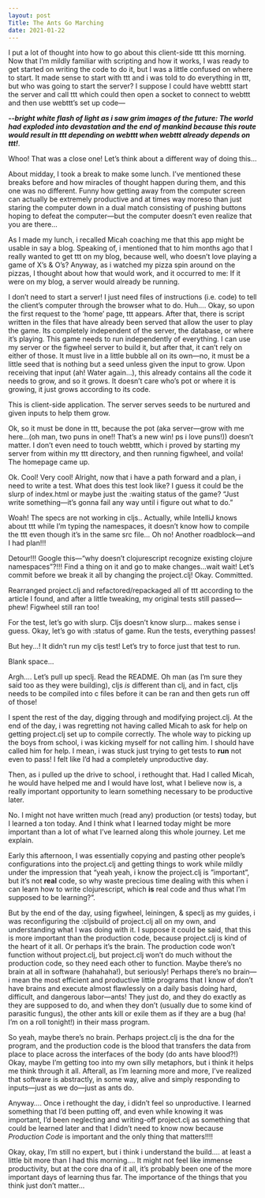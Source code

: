 ```yaml
---
layout: post
Title: The Ants Go Marching
date: 2021-01-22
---
```


I put a lot of thought into how to go about this client-side ttt this morning.  Now that I’m mildly familiar with scripting and how it works, I was ready to get started on writing the code to do it, but I was a little confused on where to start.  It made sense to start with ttt and i was told to do everything in ttt, but who was going to start the server?  I suppose I could have webttt start the server and call ttt which could then open a socket to connect to webttt and then use webttt’s set up code—

***--bright white flash of light as i saw grim images of the future: The world had exploded into devastation and the end of mankind because this route would result in ttt depending on webttt when webttt already depends on ttt!***.

Whoo! That was a close one!  Let’s think about a different way of doing this...

About midday, I took a break to make some lunch.  I’ve mentioned these breaks before and how miracles of thought happen during them, and this one was no different.  Funny how getting away from the computer screen can actually be extremely productive and at times way moreso than just staring the computer down in a dual match consisting of pushing buttons hoping to defeat the computer—but the computer doesn’t even realize that you are there...

As I made my lunch, i recalled Micah coaching me that this app might be usable in say a blog.  Speaking of, i mentioned that to him months ago that I really wanted to get ttt on my blog, because well, who doesn’t love playing a game of X’s & O’s?  Anyway, as i watched my pizza spin around on the pizzas, I thought about how that would work, and it occurred to me:  If it were on my blog, a server would already be running.  

I don’t need to start a server!  I just need files of instructions (i.e. code) to tell the client’s computer through the browser what to do.  Huh…. Okay, so upon the first request to the ‘home’ page, ttt appears.  After that, there is script written in the files that have already been served that allow the user to play the game.  Its completely independent of the server, the database, or where it’s playing.  This game needs to run independently of everything.  I can use my server or the figwheel server to build it, but after that, it can’t rely on either of those.  It must live in a little bubble all on its own—no, it must be a little seed that is nothing but a seed unless given the input to grow.  Upon receiving that input (ah! Water again…), this already contains all the code it needs to grow, and so it grows.  It doesn’t care who’s pot or where it is growing, it just grows according to its code.

This is client-side application.  The server serves seeds to be nurtured and given inputs to help them grow.

Ok, so it must be done in ttt, because the pot (aka server—grow with me here…(oh man, two puns in one!!  That’s a new win!  ps i love puns!)) doesn’t matter.  I don’t even need to touch webttt, which i proved by starting my server from within my ttt directory, and then running figwheel, and voila!  The homepage came up.  

Ok.  Cool!  Very cool!  Alright, now that i have a path forward and a plan, i need to write a test.  What does this test look like?  I guess it could be the slurp of index.html or maybe just the :waiting status of the game?  “Just write something—it’s gonna fail any way until i figure out what to do.”  

Woah!  The specs are not working in cljs..  Actually, while IntelliJ knows about ttt while I’m typing the namespaces, it doesn’t know how to compile the ttt even though it’s in the same src file… Oh no!  Another roadblock—and I had plan!!! 

Detour!!!  Google this—“why doesn’t clojurescript recognize existing clojure namespaces”?!!!  Find a thing on it and go to make changes...wait wait!  Let’s commit before we break it all by changing the project.clj!  Okay.  Committed.  

Rearranged project.clj and refactored/repackaged all of ttt according to the article I found, and after a little tweaking, my original tests still passed—phew!  Figwheel still ran too!

For the test, let’s go with slurp.  Cljs doesn’t know slurp…  makes sense i guess.  Okay, let’s go with :status of game.   Run the tests, everything passes! 

But hey...!  It didn’t run my cljs test!  Let’s try to force just that test to run.  

Blank space…

Argh…. Let’s pull up speclj.  Read the README.  Oh man (as I’m sure they said too as they were building), cljs *is* different than clj, and in fact, cljs needs to be compiled into c files before it can be ran and then gets run off of those!  

I spent the rest of the day, digging through and modifying project.clj.  At the end of the day, i was regretting not having called Micah to ask for help on getting project.clj set up to compile correctly.  The whole way to picking up the boys from school, i was kicking myself for not calling him.  I should have called him for help.  I mean, i was stuck just trying to get tests to **run** not even to pass!  I felt like I’d had a completely unproductive day.  

Then, as i pulled up the drive to school, i rethought that.  Had I called Micah, he would have helped me and I would have lost, what I believe now is, a really important opportunity to learn something necessary to be productive later.

No.  I might not have written much (read any) production (or tests) today, but I learned a ton today.  And I think what I learned today might be more important than a lot of what I’ve learned along this whole journey.  Let me explain.

Early this afternoon, I was essentially copying and pasting other people’s configurations into the project.clj and getting things to work while mildly under the impression that “yeah yeah, i know the project.clj is ”important”, but it’s not **real** code, so why waste precious time dealing with this when i can learn how to write clojurescript, which **is** real code and thus what I’m supposed to be learning?”.

But by the end of the day, using figwheel, leiningen, & speclj as my guides, i was reconfiguring the :cljsbuild of project.clj all on my own, and understanding what I was doing with it.  I suppose it could be said, that this is more important than the production code, because project.clj is kind of the heart of it all.  Or perhaps it’s the brain.  The production code won’t function without project.clj, but project.clj won’t do much without the production code, so they need each other to function.  Maybe there’s no brain at all in software (hahahaha!), but seriously!  Perhaps there’s no brain—i mean the most efficient and productive little programs that I know of don’t have brains and execute almost flawlessly on a daily basis doing hard, difficult, and dangerous labor—ants!  They just do, and they do exactly as they are supposed to do, and when they don’t (usually due to some kind of parasitic fungus), the other ants kill or exile them as if they are a bug (ha!  I’m on a roll tonight!) in their mass program.

So yeah, maybe there’s no brain.  Perhaps project.clj is the dna for the program, and the production code is the blood that transfers the data from place to place across the interfaces of the body (do ants have blood?!)  Okay, maybe I’m getting too into my own silly metaphors, but i think it helps me think through it all.  Afterall, as I’m learning more and more, I’ve realized that software is abstractly, in some way, alive and simply responding to inputs—just as we do—just as ants do.

Anyway…. Once i rethought the day, i didn’t feel so unproductive.  I learned something that I’d been putting off, and even while knowing it was important, I’d been neglecting and writing-off project.clj as something that could be learned later and that I didn’t need to know now because *Production Code* is important and the only thing that matters!!!!  

Okay, okay, I’m still no expert, but i think i understand the build…. at least a little bit more than I had this morning…. It might not feel like immense productivity, but at the core dna of it all, it’s probably been one of the more important days of learning thus far.  The importance of the things that you think just don’t matter...



